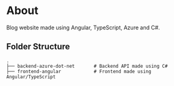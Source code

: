 # About

Blog website made using Angular, TypeScript, Azure and C#.

## Folder Structure

    .
    ├── backend-azure-dot-net       # Backend API made using C#
    ├── frontend-angular            # Frontend made using Angular/TypeScript

